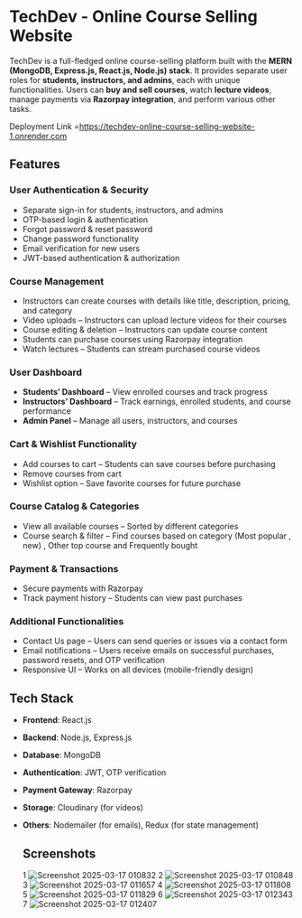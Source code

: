 # TechDev - Online Course Selling Website

TechDev is a full-fledged online course-selling platform built with the **MERN (MongoDB, Express.js, React.js, Node.js) stack**. It provides separate user roles for **students, instructors, and admins**, each with unique functionalities. Users can **buy and sell courses**, watch **lecture videos**, manage payments via **Razorpay integration**, and perform various other tasks.

Deployment Link =https://techdev-online-course-selling-website-1.onrender.com


## Features

### User Authentication & Security
- Separate sign-in for students, instructors, and admins
- OTP-based login & authentication
- Forgot password & reset password
- Change password functionality
- Email verification for new users
- JWT-based authentication & authorization

### Course Management
- Instructors can create courses with details like title, description, pricing, and category
- Video uploads – Instructors can upload lecture videos for their courses
- Course editing & deletion – Instructors can update course content
- Students can purchase courses using Razorpay integration
- Watch lectures – Students can stream purchased course videos

### User Dashboard
- **Students’ Dashboard** – View enrolled courses and track progress
- **Instructors’ Dashboard** – Track earnings, enrolled students, and course performance
- **Admin Panel** – Manage all users, instructors, and courses

### Cart & Wishlist Functionality
- Add courses to cart – Students can save courses before purchasing
- Remove courses from cart
- Wishlist option – Save favorite courses for future purchase

### Course Catalog & Categories
- View all available courses – Sorted by different categories
- Course search & filter – Find courses based on category (Most popular , new) , Other top course and Frequently bought
### Payment & Transactions
- Secure payments with Razorpay
- Track payment history – Students can view past purchases

### Additional Functionalities
- Contact Us page – Users can send queries or issues via a contact form
- Email notifications – Users receive emails on successful purchases, password resets, and OTP verification
- Responsive UI – Works on all devices (mobile-friendly design)

## Tech Stack
- **Frontend**: React.js
- **Backend**: Node.js, Express.js
- **Database**: MongoDB
- **Authentication**: JWT, OTP verification
- **Payment Gateway**: Razorpay
- **Storage**: Cloudinary (for videos)
- **Others**: Nodemailer (for emails), Redux (for state management)

  ## Screenshots
  1
![Screenshot 2025-03-17 010832](https://github.com/user-attachments/assets/82834ebb-df83-4a44-81ac-02ecec2735e5)
2
![Screenshot 2025-03-17 010848](https://github.com/user-attachments/assets/97b024ee-2e0c-4732-bac2-86a5be440951)
3
![Screenshot 2025-03-17 011657](https://github.com/user-attachments/assets/f3b44153-b4bd-4dea-9fa5-180be6139e70)
4
![Screenshot 2025-03-17 011808](https://github.com/user-attachments/assets/5a92b3f3-d24d-44e8-8859-c1fda10f0e49)
5
![Screenshot 2025-03-17 011829](https://github.com/user-attachments/assets/15b7a97b-24d0-4169-b683-3154c6aaefc1)
6
![Screenshot 2025-03-17 012343](https://github.com/user-attachments/assets/fc81d304-3332-495b-9321-b318536bc5bd)
7
![Screenshot 2025-03-17 012407](https://github.com/user-attachments/assets/fc7219a1-f889-4ea9-97a4-0dcce250ab14)


